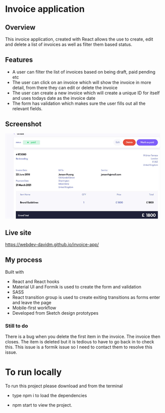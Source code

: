 # Invoice application

## Overview

This invoice application, created with React allows the use to create, edit and delete a list of invoices as well as filter them based status.

## Features

- A user can filter the list of invoices based on being draft, paid pending etc
- The user can click on an invoice which will show the invoice in more detail, from there they can edit or delete the invoice
- The user can create a new invoice which will create a unique ID for itself and uses todays date as the invoice date
- The form has validation which makes sure the user fills out all the relevant fields.

## Screenshot

![](/invoice.jpg)

## Live site

https://webdev-davidm.github.io/invoice-app/

## My process

Built with

- React and React hooks
- Material UI and Formik is used to create the form and validation
- SASS
- React transition group is used to create exiting transitions as forms enter and leave the page
- Mobile-first workflow
- Developed from Sketch design prototypes

### Still to do

There is a bug when you delete the first item in the invoice. The invoice then closes. The item is deleted but it is tedious to have to go back in to check this. This issue is a formik issue so I need to contact them to resolve this issue.

# To run locally

To run this project please download and from the terminal

- type npm i to load the dependencies

- npm start to view the project.
